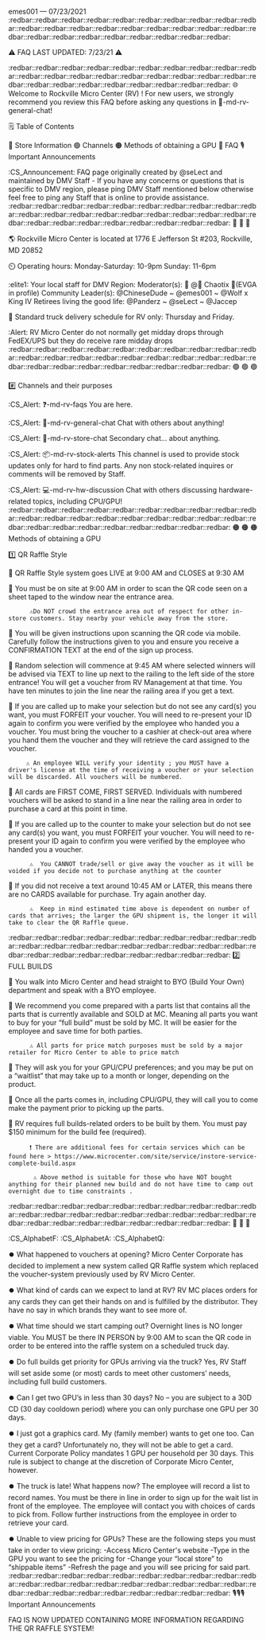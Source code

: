 emes001 — 07/23/2021
:redbar::redbar::redbar::redbar::redbar::redbar::redbar::redbar::redbar::redbar::redbar::redbar::redbar::redbar::redbar::redbar::redbar::redbar::redbar::redbar::redbar::redbar::redbar::redbar::redbar::redbar::redbar::redbar:

⚠️ FAQ LAST UPDATED: 7/23/21 ⚠️

:redbar::redbar::redbar::redbar::redbar::redbar::redbar::redbar::redbar::redbar::redbar::redbar::redbar::redbar::redbar::redbar::redbar::redbar::redbar::redbar::redbar::redbar::redbar::redbar::redbar::redbar::redbar::redbar:
🌐  Welcome to Rockville Micro Center (RV) ! For new users, we strongly recommend you review this FAQ before asking any questions in 💬-md-rv-general-chat!

🗒️ Table of Contents

🔴  Store Information
🟢  Channels
🟠  Methods of obtaining a GPU
🔵  FAQ
🎙️  Important Announcements 

:CS_Announcement: FAQ page originally created by @seLect and maintained by DMV Staff - If you have any concerns or questions that is specific to DMV region, please ping DMV Staff mentioned below otherwise feel free to ping any Staff that is online to provide assistance.
:redbar::redbar::redbar::redbar::redbar::redbar::redbar::redbar::redbar::redbar::redbar::redbar::redbar::redbar::redbar::redbar::redbar::redbar::redbar::redbar::redbar::redbar::redbar::redbar::redbar::redbar::redbar::redbar:
🔴  🔴  🔴

🌎 Rockville Micro Center is located at 1776 E Jefferson St #203, Rockville, MD 20852

⏲️ Operating hours:
Monday-Saturday: 10-9pm 
Sunday: 11-6pm

:elite1: Your local staff for DMV Region:
Moderator(s): 👑 @👑 Chaotix 👑(EVGA in profile)
Community Leader(s):  @ChineseDude ~ @emes001 ~ @Wolf x King IV 
Retirees living the good life: @Panderz ~ @seLect ~ @Jaccep 


🚚 Standard truck delivery schedule for RV only:
Thursday and Friday.

:Alert: RV Micro Center do not normally get midday drops through FedEX/UPS but they do receive rare midday drops
:redbar::redbar::redbar::redbar::redbar::redbar::redbar::redbar::redbar::redbar::redbar::redbar::redbar::redbar::redbar::redbar::redbar::redbar::redbar::redbar::redbar::redbar::redbar::redbar::redbar::redbar::redbar::redbar:
🟢 🟢 🟢

#️⃣  Channels and their purposes

:CS_Alert: ❓-md-rv-faqs
You are here.

:CS_Alert: 💬-md-rv-general-chat
Chat with others about anything!

:CS_Alert: 🙌-md-rv-store-chat
Secondary chat... about anything.

:CS_Alert: 📦-md-rv-stock-alerts
This channel is used to provide stock updates only for hard to find parts. Any non stock-related inquires or comments will be removed by Staff.

:CS_Alert: 💻-md-rv-hw-discussion 
Chat with others discussing hardware-related topics, including CPU/GPU!
:redbar::redbar::redbar::redbar::redbar::redbar::redbar::redbar::redbar::redbar::redbar::redbar::redbar::redbar::redbar::redbar::redbar::redbar::redbar::redbar::redbar::redbar::redbar::redbar::redbar::redbar::redbar::redbar:
🟠 🟠 🟠 Methods of obtaining a GPU

1️⃣  QR Raffle Style

🔸 QR Raffle Style system goes LIVE at 9:00 AM and CLOSES at 9:30 AM

🔸 You must be on site at 9:00 AM in order to scan the QR code seen on a sheet taped to the window near the entrance area.

          ⚠️Do NOT crowd the entrance area out of respect for other in-store customers. Stay nearby your vehicle away from the store. 

🔸 You will be given instructions upon scanning the QR code via mobile. Carefully follow the instructions given to you and ensure you receive a CONFIRMATION TEXT at the end of the sign up process. 

🔸 Random selection will commence at 9:45 AM where selected winners will be advised via TEXT to line up next to the railing to the left side of the store entrance! You will get a voucher from RV Management at that time. You have ten minutes to join the line near the railing area if you get a text.

🔸 If you are called up to make your selection but do not see any card(s) you want, you must FORFEIT your voucher. You will need to re-present your ID again to confirm you were verified by the employee who handed you a voucher. You must bring the voucher to a cashier at check-out area where you hand them the voucher and they will retrieve the card assigned to the voucher. 

         ⚠️ An employee WILL verify your identity ; you MUST have a driver's license at the time of receiving a voucher or your selection will be discarded. All vouchers will be numbered.

🔸 All cards are FIRST COME, FIRST SERVED. Individuals with numbered vouchers will be asked to stand in a line near the railing area in order to purchase a card at this point in time. 

🔸 If you are called up to the counter to make your selection but do not see any card(s) you want, you must FORFEIT your voucher. You will need to re-present your ID again to confirm you were verified by the employee who handed you a voucher. 

          ⚠️  You CANNOT trade/sell or give away the voucher as it will be voided if you decide not to purchase anything at the counter

🔸 If you did not receive a text around 10:45 AM or LATER,  this means there are no CARDS available for purchase. Try again another day. 

          ⚠️  Keep in mind estimated time above is dependent on number of cards that arrives; the larger the GPU shipment is, the longer it will take to clear the QR Raffle queue.
:redbar::redbar::redbar::redbar::redbar::redbar::redbar::redbar::redbar::redbar::redbar::redbar::redbar::redbar::redbar::redbar::redbar::redbar::redbar::redbar::redbar::redbar::redbar::redbar::redbar::redbar::redbar::redbar:
2️⃣  FULL BUILDS

🔸  You walk into Micro Center and head straight to BYO (Build Your Own) department and speak with a BYO employee. 

🔸   We recommend you come prepared with a parts list that contains all the parts that is currently available and SOLD at MC. Meaning all parts you want to buy for your “full build” must be sold by MC. It will be easier for the employee and save time for both parties.

          ⚠️ All parts for price match purposes must be sold by a major retailer for Micro Center to able to price match

🔸  They will ask you for your GPU/CPU preferences; and you may be put on a “waitlist” that may take up to a month or longer, depending on the product.

🔸  Once all the parts comes in, including CPU/GPU, they will call you to come make the payment prior to picking up the parts.

🔸 RV requires full builds-related orders to be built by them. You must pay $150 minimum for the build fee  (required). 

          ❗ There are additional fees for certain services which can be found here > https://www.microcenter.com/site/service/instore-service-complete-build.aspx

           ⚠️ Above method is suitable for those who have NOT bought anything for their planned new build and do not have time to camp out overnight due to time constraints .
:redbar::redbar::redbar::redbar::redbar::redbar::redbar::redbar::redbar::redbar::redbar::redbar::redbar::redbar::redbar::redbar::redbar::redbar::redbar::redbar::redbar::redbar::redbar::redbar::redbar::redbar::redbar::redbar:
🔵 🔵 🔵

:CS_AlphabetF: :CS_AlphabetA: :CS_AlphabetQ:

⏺️ What happened to vouchers at opening?
Micro Center Corporate has decided to implement a new system called QR Raffle system which replaced the voucher-system previously used by RV Micro Center.

⏺️ What kind of cards can we expect to land at RV?
RV MC places orders for any cards they can get their hands on and is fulfilled by the distributor. They have no say in which brands they want to see more of. 

⏺️ What time should we start camping out?
Overnight lines is NO longer viable. You MUST be there IN PERSON by 9:00 AM to scan the QR code in order to be entered into the raffle system on a scheduled truck day.

⏺️ Do full builds get priority for GPUs arriving via the truck?
Yes, RV Staff will set aside some (or most) cards to meet other customers’ needs, including full build customers.

⏺️ Can I get two GPU’s in less than 30 days?
No – you are subject to a 30D CD (30 day cooldown period) where you can only purchase one GPU per 30 days.

⏺️ I just got a graphics card. My (family member) wants to get one too. Can they get a card?
Unfortunately no, they will not be able to get a card. Current Corporate Policy mandates 1 GPU per household per 30 days. This rule is subject to change at the discretion of Corporate Micro Center, however.

⏺️ The truck is late! What happens now?
The employee will record a list to record names. You must be there in line in order to sign up for the wait list in front of the employee. The employee will contact you with choices of cards to pick from. Follow further instructions from the employee in order to retrieve your card.

⏺️ Unable to view pricing for GPUs?
These are the following steps you must take in order to view pricing:
-Access Micro Center's website
-Type in the GPU you want to see the pricing for
-Change your “local store” to “shippable items” 
-Refresh the page and you will see pricing for said part.
:redbar::redbar::redbar::redbar::redbar::redbar::redbar::redbar::redbar::redbar::redbar::redbar::redbar::redbar::redbar::redbar::redbar::redbar::redbar::redbar::redbar::redbar::redbar::redbar::redbar::redbar::redbar::redbar:
🎙️🎙️🎙️ Important Announcements 

FAQ IS NOW UPDATED CONTAINING MORE INFORMATION REGARDING THE QR RAFFLE SYSTEM!